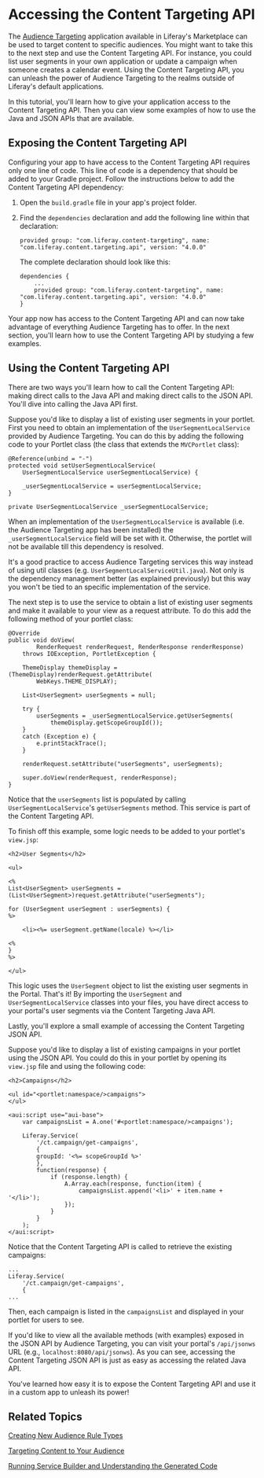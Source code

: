 # Accessing the Content Targeting API

The [Audience Targeting](https://www.liferay.com/marketplace/-/mp/application/43707761)
application available in Liferay's Marketplace can be used to target content to
specific audiences. You might want to take this to the next step and use the
Content Targeting API. For instance, you could list user segments in your own
application or update a campaign when someone creates a calendar event. Using
the Content Targeting API, you can unleash the power of Audience Targeting to
the realms outside of Liferay's default applications.

In this tutorial, you'll learn how to give your application access to the
Content Targeting API. Then you can view some examples of how to use the Java
and JSON APIs that are available. 

## Exposing the Content Targeting API

Configuring your app to have access to the Content Targeting API requires only
one line of code. This line of code is a dependency that should be added to your
Gradle project. Follow the instructions below to add the Content Targeting API
dependency:

1.  Open the `build.gradle` file in your app's project folder.

2.  Find the `dependencies` declaration and add the following line within that
	declaration:

        provided group: "com.liferay.content-targeting", name: "com.liferay.content.targeting.api", version: "4.0.0"

    The complete declaration should look like this:

        dependencies {
        	...
        	provided group: "com.liferay.content-targeting", name: "com.liferay.content.targeting.api", version: "4.0.0"
        }

Your app now has access to the Content Targeting API and can now take advantage
of everything Audience Targeting has to offer. In the next section, you'll learn
how to use the Content Targeting API by studying a few examples.

## Using the Content Targeting API

There are two ways you'll learn how to call the Content Targeting API: making
direct calls to the Java API and making direct calls to the JSON API. You'll
dive into calling the Java API first.

Suppose you'd like to display a list of existing user segments in your portlet.
First you need to obtain an implementation of the `UserSegmentLocalService`
provided by Audience Targeting. You can do this by adding the following code to
your Portlet class (the class that extends the `MVCPortlet` class):

	@Reference(unbind = "-")
	protected void setUserSegmentLocalService(
		UserSegmentLocalService userSegmentLocalService) {

		_userSegmentLocalService = userSegmentLocalService;
	}

	private UserSegmentLocalService _userSegmentLocalService;


When an implementation of the `UserSegmentLocalService` is available (i.e. the
Audience Targeting app has been installed) the `_userSegmentLocalService` field
will be set with it. Otherwise, the portlet will not be available till this
dependency is resolved.

It's a good practice to access Audience Targeting services this way instead of
using util classes (e.g. `UserSegmentLocalServiceUtil.java`). Not only is the
dependency management better (as explained previously) but this way you won't be
tied to an specific implementation of the service.

The next step is to use the service to obtain a list of existing user segments
and make it available to your view as a request attribute. To do this add the
following method of your portlet class:

    @Override
    public void doView(
            RenderRequest renderRequest, RenderResponse renderResponse)
        throws IOException, PortletException {

        ThemeDisplay themeDisplay = (ThemeDisplay)renderRequest.getAttribute(
            WebKeys.THEME_DISPLAY);

        List<UserSegment> userSegments = null;

        try {
            userSegments = _userSegmentLocalService.getUserSegments(
                themeDisplay.getScopeGroupId());
        }
        catch (Exception e) {
            e.printStackTrace();
        }

        renderRequest.setAttribute("userSegments", userSegments);

        super.doView(renderRequest, renderResponse);
    }

Notice that the `userSegments` list is populated by calling
`UserSegmentLocalService`'s `getUserSegments` method. This service is part
of the Content Targeting API. 

To finish off this example, some logic needs to be added to your portlet's
`view.jsp`:

    <h2>User Segments</h2>

    <ul>

    <%
    List<UserSegment> userSegments = (List<UserSegment>)request.getAttribute("userSegments");

    for (UserSegment userSegment : userSegments) {
    %>

        <li><%= userSegment.getName(locale) %></li>

    <%
    }
    %>

    </ul>

This logic uses the `UserSegment` object to list the existing user segments in
the Portal. That's it! By importing the `UserSegment` and
`UserSegmentLocalService` classes into your files, you have direct access to
your portal's user segments via the Content Targeting Java API. 

Lastly, you'll explore a small example of accessing the Content Targeting
JSON API.

Suppose you'd like to display a list of existing campaigns in your portlet using
the JSON API. You could do this in your portlet by opening its `view.jsp` file
and using the following code:

    <h2>Campaigns</h2>

    <ul id="<portlet:namespace/>campaigns">
    </ul>

    <aui:script use="aui-base">
        var campaignsList = A.one('#<portlet:namespace/>campaigns');

        Liferay.Service(
            '/ct.campaign/get-campaigns',
            {
            groupId: '<%= scopeGroupId %>'
            },
            function(response) {
                if (response.length) {
                    A.Array.each(response, function(item) {
                        campaignsList.append('<li>' + item.name + '</li>');
                    });
                }
            }
        );
    </aui:script>

Notice that the Content Targeting API is called to retrieve the existing
campaigns:

    ...
    Liferay.Service(
        '/ct.campaign/get-campaigns',
        {
    ...

Then, each campaign is listed in the `campaignsList` and displayed in your
portlet for users to see.

If you'd like to view all the available methods (with examples) exposed in the
JSON API by Audience Targeting, you can visit your portal's `/api/jsonws` URL
(e.g., `localhost:8080/api/jsonws`). As you can see, accessing the Content
Targeting JSON API is just as easy as accessing the related Java API.

You've learned how easy it is to expose the Content Targeting API and use it in
a custom app to unleash its power!

## Related Topics

[Creating New Audience Rule Types](/develop/tutorials/-/knowledge_base/7-0/creating-new-audience-targeting-rule-types)

[Targeting Content to Your Audience](/discover/portal/-/knowledge_base/7-0/targeting-content-to-your-audience)

[Running Service Builder and Understanding the Generated Code](/develop/tutorials/-/knowledge_base/7-0/running-service-builder-and-understanding-the-generated-code)

